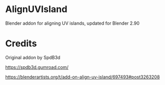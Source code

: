 # AlignUVIsland
 Blender addon for aligning UV islands, updated for Blender 2.90

# Credits
Original addon by SpdB3d

https://spdb3d.gumroad.com/

https://blenderartists.org/t/add-on-align-uv-island/697493#post3263208
